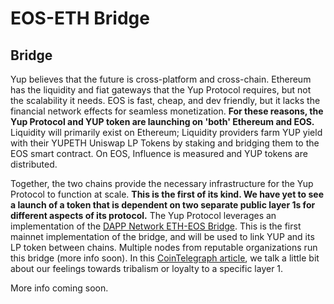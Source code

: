 # EOS-ETH Bridge

## Bridge

Yup believes that the future is cross-platform and cross-chain. Ethereum has the liquidity and fiat gateways that the Yup Protocol requires, but not the scalability it needs. EOS is fast, cheap, and dev friendly, but it lacks the financial network effects for seamless monetization. **For these reasons, the Yup Protocol and YUP token are launching on 'both' Ethereum and EOS.** Liquidity will primarily exist on Ethereum; Liquidity providers farm YUP yield with their YUPETH Uniswap LP Tokens by staking and bridging them to the EOS smart contract. On EOS, Influence is measured and YUP tokens are distributed.

Together, the two chains provide the necessary infrastructure for the Yup Protocol to function at scale. **This is the first of its kind. We have yet to see a launch of a token that is dependent on two separate public layer 1s for different aspects of its protocol.** The Yup Protocol leverages an implementation of the [DAPP Network ETH-EOS Bridge](https://github.com/liquidapps-io/docs/blob/e1099f3b42703eaa7863acfc0247832f96bf15ab/docs/developers/token-bridge.md). This is the first mainnet implementation of the bridge, and will be used to link YUP and its LP token between chains. Multiple nodes from reputable organizations run this bridge \(more info soon\). In this [CoinTelegraph article](https://cointelegraph.com/news/how-we-got-ivy-league-students-to-use-blockchain-tech), we talk a little bit about our feelings towards tribalism or loyalty to a specific layer 1.

More info coming soon.

